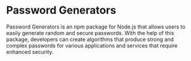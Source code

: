 # Password Generators
Password Generators is an npm package for Node.js that allows users to easily generate random and secure passwords. With the help of this package, developers can create algorithms that produce strong and complex passwords for various applications and services that require enhanced security.
